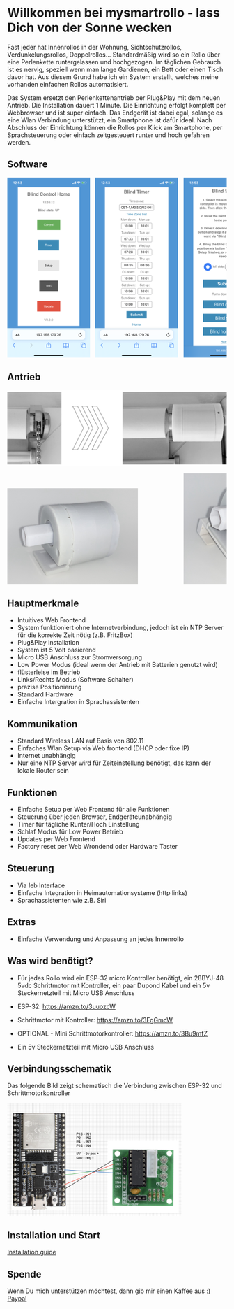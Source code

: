 # Willkommen bei mysmartrollo - lass Dich von der Sonne wecken

Fast jeder hat Innenrollos in der Wohnung, Sichtschutzrollos, Verdunkelungsrollos, Doppelrollos... Standardmäßig wird so ein Rollo über eine Perlenkette runtergelassen und hochgezogen. Im täglichen Gebrauch ist es nervig, speziell wenn man lange 
Gardienen, ein Bett oder einen Tisch davor hat. Aus diesem Grund habe ich ein System erstellt, welches meine vorhanden einfachen Rollos automatisiert.

Das System ersetzt den Perlenkettenantrieb per Plug&Play mit dem neuen Antrieb. Die Installation dauert 1 Minute. Die Einrichtung erfolgt komplett per Webbrowser und ist super einfach. Das Endgerät ist dabei egal, solange es eine Wlan Verbindung 
unterstützt, ein Smartphone ist dafür ideal. Nach Abschluss der Einrichtung können die Rollos per Klick am Smartphone, per Sprachsteuerung oder einfach zeitgesteuert runter und hoch gefahren werden.


## Software

<pre><img src="images/controlcenter.png" width="190px">&#9;<img src="images/timer.png" width="190x">&#9;<img src="images/setup.png" width="190px">&#9;<img src="images/network.png" width="190px"></pre>

## Antrieb

<pre><img src="images/device_mounted.png" width="800px"></pre>
<pre><img src="images/dev1.jpeg" width="300px">&#9;&#9;<img src="images/dev2.jpeg" width="300px"></pre>

## Hauptmerkmale

- Intuitives Web Frontend
- System funktioniert ohne Internetverbindung, jedoch ist ein NTP Server für die korrekte Zeit nötig (z.B. FritzBox)
- Plug&Play Installation
- System ist 5 Volt basierend
- Micro USB Anschluss zur Stromversorgung
- Low Power Modus (ideal wenn der Antrieb mit Batterien genutzt wird)
- flüsterleise im Betrieb
- Links/Rechts Modus (Software Schalter)
- präzise Positionierung
- Standard Hardware
- Einfache Intergration in Sprachassistenten

## Kommunikation

- Standard Wireless LAN auf Basis von 802.11
- Einfaches Wlan Setup via Web frontend (DHCP oder fixe IP)
- Internet unabhängig
- Nur eine NTP Server wird für Zeiteinstellung benötigt, das kann der lokale Router sein

## Funktionen

- Einfache Setup per Web Frontend für alle Funktionen
- Steuerung über jeden Browser, Endgeräteunabhängig
- Timer für tägliche Runter/Hoch Einstellung
- Schlaf Modus für Low Power Betrieb
- Updates per Web Frontend
- Factory reset per Web Wrondend oder Hardware Taster

## Steuerung

- Via Ieb Interface
- Einfache Integration in Heimautomationsysteme (http links)
- Sprachassistenten wie z.B. Siri

## Extras

- Einfache Verwendung und Anpassung an jedes Innenrollo


## Was wird benötigt?

- Für jedes Rollo wird ein ESP-32 micro Kontroller benötigt, ein 28BYJ-48 5vdc Schrittmotor mit Kontroller, ein paar Dupond Kabel und ein 5v Steckernetzteil mit Micro USB Anschluss

- ESP-32: https://amzn.to/3uuozcW
- Schrittmotor mit Kontroller: https://amzn.to/3FgGmcW
- OPTIONAL - Mini Schrittmotorkontroller: https://amzn.to/3Bu9mfZ
- Ein 5v Steckernetzteil mit Micro USB Anschluss

## Verbindungsschematik

Das folgende Bild zeigt schematisch die Verbindung zwischen ESP-32 und Schrittmotorkontroller

<pre><img src="schematics/schematic.png" width="400px"></pre>

## Installation und Start

[Installation guide](https://github.com/danieldownload/mysmartrollo/wiki/Installation-guide)





## Spende
Wenn Du mich unterstützen möchtest, dann gib mir einen Kaffee aus :) [Paypal](https://www.paypal.com/donate/?hosted_button_id=XN85B8YSH7KBL)
